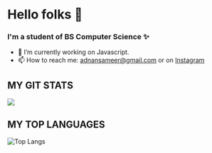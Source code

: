 # Hello folks 👋
### I'm a student of BS Computer Science ✨


- 🔭 I’m currently working on Javascript.
- 📫 How to reach me: adnansameer@gmail.com or on  <a href="https://www.instagram.com/adnansamir__/" class="button icon search">Instagram</a> 

## MY GIT STATS
<img align="centre" src="https://github-readme-stats.vercel.app/api?username=adnansam110&show_icons=true&theme=radical&title_color=8E2DE2&text_color=fff&icon_color=8E2DE2">

## MY TOP LANGUAGES
![Top Langs](https://github-readme-stats.vercel.app/api/top-langs/?username=adnansam110&theme=radical&title_color=8E2DE2&text_color=fff)
